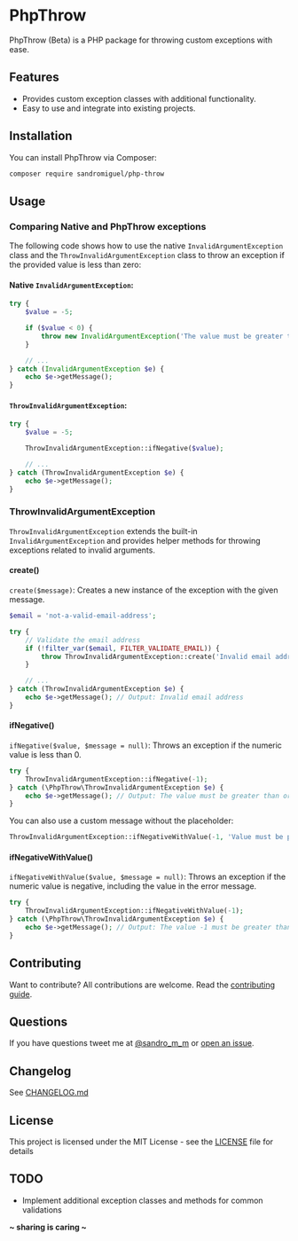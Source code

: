 # PhpThrow

PhpThrow (Beta) is a PHP package for throwing custom exceptions with ease.

## Features

-   Provides custom exception classes with additional functionality.
-   Easy to use and integrate into existing projects.

## Installation

You can install PhpThrow via Composer:

```bash
composer require sandromiguel/php-throw
```

## Usage

### Comparing Native and PhpThrow exceptions

The following code shows how to use the native `InvalidArgumentException` class and the `ThrowInvalidArgumentException` class to throw an exception if the provided value is less than zero:

#### Native `InvalidArgumentException`:

```php
try {
    $value = -5;

    if ($value < 0) {
        throw new InvalidArgumentException('The value must be greater than or equal to 0.');
    }

    // ...
} catch (InvalidArgumentException $e) {
    echo $e->getMessage();
}
```

#### `ThrowInvalidArgumentException`:

```php
try {
    $value = -5;

    ThrowInvalidArgumentException::ifNegative($value);

    // ...
} catch (ThrowInvalidArgumentException $e) {
    echo $e->getMessage();
}
```

### ThrowInvalidArgumentException

`ThrowInvalidArgumentException` extends the built-in `InvalidArgumentException` and provides helper methods for throwing exceptions related to invalid arguments.

#### create()

`create($message)`: Creates a new instance of the exception with the given message.

```php
$email = 'not-a-valid-email-address';

try {
    // Validate the email address
    if (!filter_var($email, FILTER_VALIDATE_EMAIL)) {
        throw ThrowInvalidArgumentException::create('Invalid email address');
    }

    // ...
} catch (ThrowInvalidArgumentException $e) {
    echo $e->getMessage(); // Output: Invalid email address
}
```

#### ifNegative()

`ifNegative($value, $message = null)`: Throws an exception if the numeric value is less than 0.

```php
try {
    ThrowInvalidArgumentException::ifNegative(-1);
} catch (\PhpThrow\ThrowInvalidArgumentException $e) {
    echo $e->getMessage(); // Output: The value must be greater than or equal to 0.
}
```

You can also use a custom message without the placeholder:

```php
ThrowInvalidArgumentException::ifNegativeWithValue(-1, 'Value must be positive'); // Output: Value must be positive. Provided -1
```

#### ifNegativeWithValue()

`ifNegativeWithValue($value, $message = null)`: Throws an exception if the numeric value is negative, including the value in the error message.

```php
try {
    ThrowInvalidArgumentException::ifNegativeWithValue(-1);
} catch (\PhpThrow\ThrowInvalidArgumentException $e) {
    echo $e->getMessage(); // Output: The value -1 must be greater than or equal to 0.
}
```

## Contributing

Want to contribute? All contributions are welcome. Read the [contributing guide](CONTRIBUTING.md).

## Questions

If you have questions tweet me at [@sandro_m_m](https://twitter.com/sandro_m_m) or [open an issue](../../issues/new).

## Changelog

See [CHANGELOG.md](CHANGELOG.md)

## License

This project is licensed under the MIT License - see the [LICENSE](LICENSE) file for details

## TODO

-   Implement additional exception classes and methods for common validations

**~ sharing is caring ~**
